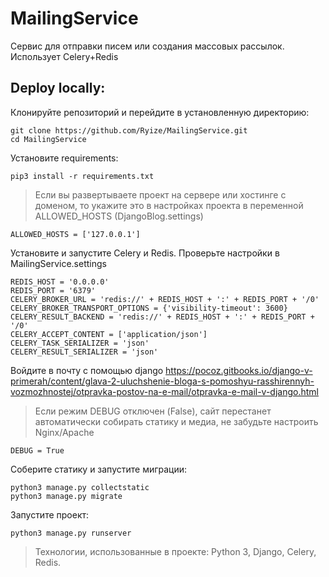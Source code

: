 # MailingService
Сервис для отправки писем или создания массовых рассылок. Использует Celery+Redis

## Deploy locally:

Клонируйте репозиторий и перейдите в установленную директорию:
```
git clone https://github.com/Ryize/MailingService.git
cd MailingService
```

Установите requirements:
```
pip3 install -r requirements.txt
```
> Если вы развертываете проект на сервере или хостинге с доменом, то укажите это в настройках проекта в переменной ALLOWED_HOSTS (DjangoBlog.settings)
```
ALLOWED_HOSTS = ['127.0.0.1']
```


Установите и запустите Celery и Redis. Проверьте настройки в MailingService.settings
```
REDIS_HOST = '0.0.0.0'
REDIS_PORT = '6379'
CELERY_BROKER_URL = 'redis://' + REDIS_HOST + ':' + REDIS_PORT + '/0'
CELERY_BROKER_TRANSPORT_OPTIONS = {'visibility-timeout': 3600}
CELERY_RESULT_BACKEND = 'redis://' + REDIS_HOST + ':' + REDIS_PORT + '/0'
CELERY_ACCEPT_CONTENT = ['application/json']
CELERY_TASK_SERIALIZER = 'json'
CELERY_RESULT_SERIALIZER = 'json'
```

Войдите в почту с помощью django
https://pocoz.gitbooks.io/django-v-primerah/content/glava-2-uluchshenie-bloga-s-pomoshyu-rasshirennyh-vozmozhnostej/otpravka-postov-na-e-mail/otpravka-e-mail-v-django.html

> Если режим DEBUG отключен (False), сайт перестанет автоматически собирать статику и медиа, не забудьте настроить Nginx/Apache
```
DEBUG = True
```

Соберите статику и запустите миграции:
```
python3 manage.py collectstatic
python3 manage.py migrate
```

Запустите проект:
```
python3 manage.py runserver
```

> Технологии, использованные в проекте: Python 3, Django, Celery, Redis.

